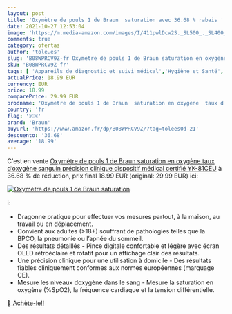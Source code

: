 ```yaml
---
layout: post
title: 'Oxymètre de pouls 1 de Braun  saturation avec 36.68 % rabais '
date: 2021-10-27 12:53:04
image: 'https://m.media-amazon.com/images/I/411pwlDcw2S._SL500_._SL400_.jpg'
comments: true
category: ofertas
author: 'tole.es'
slug: 'B08WPRCV9Z-fr Oxymètre de pouls 1 de Braun saturation en oxygène taux...'
sku: 'B08WPRCV9Z-fr'
tags: [ 'Appareils de diagnostic et suivi médical','Hygiène et Santé','Matériel et fournitures médicales','Oxymètres','braun', ]
actualPrice: 18.99 EUR
currency: EUR
price: 18.99
comparePrice: 29.99 EUR
prodname: 'Oxymètre de pouls 1 de Braun  saturation en oxygène  taux d’oxygène sanguin  précision clinique  dispositif médical certifié  YK-81CEU'
country: 'fr'
flag: '🇫🇷'
brand: 'Braun'
buyurl: 'https://www.amazon.fr/dp/B08WPRCV9Z/?tag=tolees0d-21'
descuento: '36.68'
average: '18.99'
---
```


C'est en vente [Oxymètre de pouls 1 de Braun  saturation en oxygène  taux d’oxygène sanguin  précision clinique  dispositif médical certifié  YK-81CEU](https://www.amazon.fr/dp/B08WPRCV9Z/?tag=tolees0d-21)  à  36.68 % de réduction, prix final  18.99 EUR (original: 29.99 EUR) ici:

[![Oxymètre de pouls 1 de Braun  saturation](https://m.media-amazon.com/images/I/411pwlDcw2S._SL500_._SL400_.jpg)](https://www.amazon.fr/dp/B08WPRCV9Z/?tag=tolees0d-21)

ℹ️:

- Dragonne pratique pour effectuer vos mesures partout, à la maison, au travail ou en déplacement.
- Convient aux adultes (>18+) souffrant de pathologies telles que la BPCO, la pneumonie ou l’apnée du sommeil.
- Des résultats détaillés ​- Pince digitale confortable et légère avec écran OLED rétroéclairé et rotatif pour un affichage clair des résultats.
- Une précision clinique pour une utilisation à domicile - Des résultats fiables cliniquement conformes aux normes européennes (marquage CE).
- Mesure les niveaux doxygène dans le sang - Mesure la saturation en oxygène (%SpO2), la fréquence cardiaque et la tension différentielle.

[🛒 Achète-le!!](https://www.amazon.fr/dp/B08WPRCV9Z/?tag=tolees0d-21)
